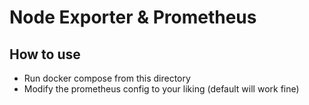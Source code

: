 # Node Exporter & Prometheus

## How to use
- Run docker compose from this directory 
- Modify the prometheus config to your liking (default will work fine)
